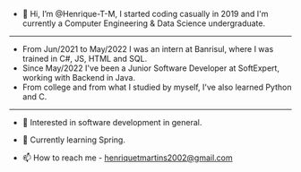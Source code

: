 - 👋 Hi, I’m @Henrique-T-M, I started coding casually in 2019 and I'm currently a Computer Engineering & Data Science undergraduate. 

___

- From Jun/2021 to May/2022 I was an intern at Banrisul, where I was trained in C#, JS, HTML and SQL. 
- Since May/2022 I've been a Junior Software Developer at SoftExpert, working with Backend in Java.
- From college and from what I studied by myself, I've also learned Python and C.

___

- 👀 Interested in software development in general.

- 🌱 Currently learning Spring.

- 📫 How to reach me - henriquetmartins2002@gmail.com


